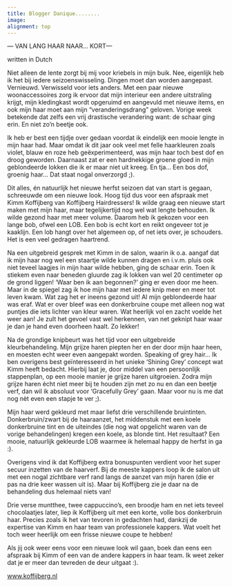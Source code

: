 ```yaml
---
title: Blogger Danique........
image:
alignment: top
---
```



— VAN LANG HAAR NAAR… KORT—

written in Dutch

Niet alleen de lente zorgt bij mij voor kriebels in mijn buik. Nee, eigenlijk heb ik het bij iedere seizoenswisseling. Dingen moet dan worden aangepast. Vernieuwd. Verwisseld voor iets anders. Met een paar nieuwe woonaccessoires zorg ik ervoor dat mijn interieur een andere uitstraling krijgt, mijn kledingkast wordt opgeruimd en aangevuld met nieuwe items, en ook mijn haar moet aan mijn “veranderingsdrang” geloven. Vorige week betekende dat zelfs een vrij drastische verandering want: de schaar ging erin. En niet zo’n beetje ook.

Ik heb er best een tijdje over gedaan voordat ik eindelijk een mooie lengte in mijn haar had. Maar omdat ik dit jaar ook veel met felle haarkleuren zoals violet, blauw en roze heb ge&euml;xperimenteerd, was mijn haar toch best dof en droog geworden. Daarnaast zat er een hardnekkige groene gloed in mijn geblondeerde lokken die ik er maar niet uit kreeg. En tja… Een bos dof, groenig haar… Dat staat nogal onverzorgd ;).

Dit alles, &eacute;n natuurlijk het nieuwe herfst seizoen dat van start is gegaan, schreeuwde om een nieuwe look. Hoog tijd dus voor een afspraak met Kimm Koffijberg van Koffijberg Hairdressers! Ik wilde graag een nieuwe start maken met mijn haar, maar tegelijkertijd nog wel wat lengte behouden. Ik wilde gezond haar met meer volume. Daarom heb ik gekozen voor een lange bob, ofwel een LOB. Een bob is echt kort en reikt ongeveer tot je kaaklijn. Een lob hangt over het algemeen op, of net iets over, je schouders. Het is een veel gedragen haartrend.

Na een uitgebreid gesprek met Kimm in de salon, waarin ik o.a. aangaf dat ik mijn haar nog wel een staartje wilde kunnen dragen en i.v.m. pluis ook niet teveel laagjes in mijn haar wilde hebben, ging de schaar erin. Toen ik stiekem even naar beneden gluurde zag ik lokken van wel 20 centimeter op de grond liggen! ‘Waar ben ik aan begonnen?’ ging er even door me heen. Maar in de spiegel zag ik hoe mijn haar met iedere knip meer en meer tot leven kwam. Wat zag het er ineens gezond uit! Al mijn geblondeerde haar was eraf. Wat er over bleef was een donkerbruine coupe met alleen nog wat puntjes die iets lichter van kleur waren. Wat heerlijk vol en zacht voelde het weer aan! Je zult het gevoel vast wel herkennen, van net geknipt haar waar je dan je hand even doorheen haalt. Zo lekker!

Na de grondige knipbeurt was het tijd voor een uitgebreide kleurbehandeling. Mijn grijze haren piepten her en der door mijn haar heen, en moesten echt weer even aangepakt worden. Speaking of grey hair… Ik ben overigens best ge&iuml;nteresseerd in het unieke ‘Shining Grey’ concept wat Kimm heeft bedacht. Hierbij laat je, door middel van een persoonlijk stappenplan, op een mooie manier je grijze haren uitgroeien. Zodra mijn grijze haren &eacute;cht niet meer bij te houden zijn met zo nu en dan een beetje verf, dan wil ik absoluut voor ‘Gracefully Grey’ gaan. Maar voor nu is me dat nog n&egrave;t even een stapje te ver ;).

Mijn haar werd gekleurd met maar liefst drie verschillende bruintinten. Donkerbruin/zwart bij de haaraanzet, het middenstuk met een koele donkerbruine tint en de uiteindes (die nog wat opgelicht waren van de vorige behandelingen) kregen een koele, as blonde tint. Het resultaat? Een mooie, natuurlijk gekleurde LOB waarmee ik helemaal happy de herfst in ga :).

Overigens vind ik dat Koffijberg extra bonuspunten verdient voor het super secuur inzetten van de haarverf. Bij de meeste kappers loop ik de salon uit met een nogal zichtbare verf rand langs de aanzet van mijn haren (die er pas na drie keer wassen uit is). Maar bij Koffijberg zie je daar na de behandeling dus helemaal niets van!

Drie verse muntthee, twee cappuccino’s, een broodje ham en net iets teveel chocolaatjes later, liep ik Koffijberg uit met een korte, volle bos donkerbruin haar. Precies zoals ik het van tevoren in gedachten had, dankzij de expertise van Kimm en haar team van professionele kappers. Wat voelt het toch weer heerlijk om een frisse nieuwe coupe te hebben!

Als jij ook weer eens voor een nieuwe look wil gaan, boek dan eens een afspraak bij Kimm of een van de andere kappers in haar team. Ik weet zeker dat je er meer dan tevreden de deur uitgaat :).

www.koffijberg.nl